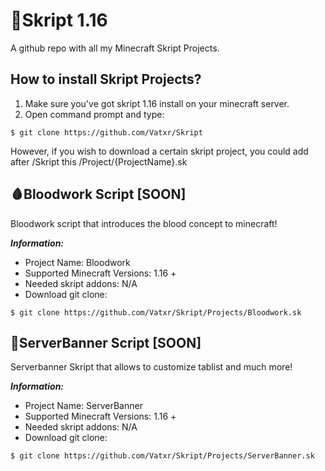 <!-- Skript HTML -->

# 📜Skript 1.16 
A github repo with all my Minecraft Skript Projects. 

## How to install Skript Projects?
1) Make sure you've got skript 1.16 install on your minecraft server.
2) Open command prompt and type:
```
$ git clone https://github.com/Vatxr/Skript
```
However, if you wish to download a certain skript project, you could add after /Skript this /Project/{ProjectName}.sk

## 🩸Bloodwork Script [SOON]
Bloodwork script that introduces the blood concept to minecraft! <br>

***Information:***<br>
- Project Name: Bloodwork <br>
- Supported Minecraft Versions: 1.16 +  <br>
- Needed skript addons: N/A
- Download git clone:
```
$ git clone https://github.com/Vatxr/Skript/Projects/Bloodwork.sk
```
## 🚩ServerBanner Script [SOON]
Serverbanner Skript that allows to customize tablist and much more!

***Information:***<br>
- Project Name: ServerBanner <br>
- Supported Minecraft Versions: 1.16 +  <br>
- Needed skript addons: N/A
- Download git clone:
```
$ git clone https://github.com/Vatxr/Skript/Projects/ServerBanner.sk
```
